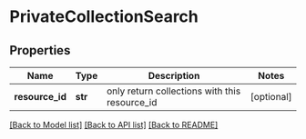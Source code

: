 # PrivateCollectionSearch

## Properties
Name | Type | Description | Notes
------------ | ------------- | ------------- | -------------
**resource_id** | **str** | only return collections with this resource_id | [optional] 

[[Back to Model list]](../README.md#documentation-for-models) [[Back to API list]](../README.md#documentation-for-api-endpoints) [[Back to README]](../README.md)


